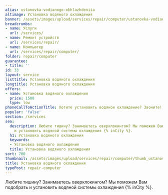 ```yaml
---
alias: ustanovka-vodianogo-okhlazhdeniia
altimage: Установка водяного охлаждения
banner: /assets/images/upload/services/repair/computer/ustanovka-vodianogo-okhlazhdeniia.jpg
breadcrumbs:
- name: Услуги
  url: /services/
- name: Ремонт устройств
  url: /services/repair/
- name: Компьютер
  url: /services/repair/computer/
folder: repair/computer
guarantee:
- title: ''
id: 33
layout: service
listtitle: Установка водяного охлаждения
longtitle: Установка водяного охлаждения
offers:
- name: Установка водяного охлаждения
  price: 1500
  type: low
phoneCallToActionTitle: Хотите установить водяное охлаждение? Звоните!
popular: 'false'
section: /services
seo:
  description: Любите тишину? Занимаетесь оверклокингом? Мы поможем Вам подобрать
    и установить водяной системы охлаждения {% inCity %}.
  h1: Установка водяного охлаждения
  keywords:
  - Установка водяного охлаждения
  title: Установка водяного охлаждения
sort: 700
thumbnail: /assets/images/upload/services/repair/computer/thumb_ustanovka-vodianogo-okhlazhdeniia.jpg
title: Установка водяного охлаждения
typePost: repair-computer
---
```

Любите тишину? Занимаетесь оверклокингом? Мы поможем Вам подобрать и установить водяной системы охлаждения {% inCity %}.